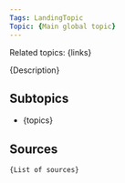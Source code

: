 ```yaml
---
Tags: LandingTopic
Topic: {Main global topic}
---
```

Related topics: {links}

{Description}

## Subtopics
+ {topics}

## Sources
	{List of sources}